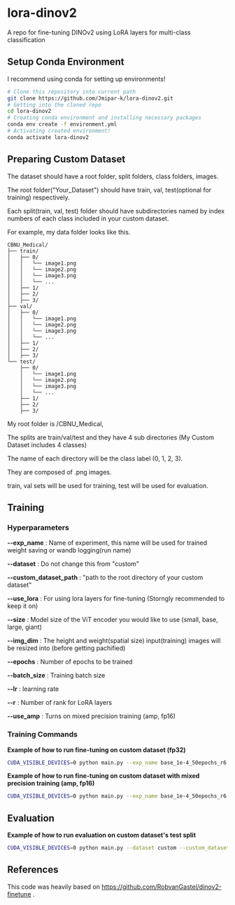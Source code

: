 # lora-dinov2
A repo for fine-tuning DINOv2 using LoRA layers for multi-class classification

## Setup Conda Environment
I recommend using conda for setting up environments!

```bash
# Clone this repository into current path
git clone https://github.com/Jmipar-k/lora-dinov2.git
# Getting into the cloned repo
cd lora-dinov2
# Creating conda environment and installing necessary packages
conda env create -f environment.yml
# Activating created environment!
conda activate lora-dinov2
```

## Preparing Custom Dataset
The dataset should have a root folder, split folders, class folders, images.

The root folder("Your_Dataset") should have train, val, test(optional for training) respectively.

Each split(train, val, test) folder should have subdirectories named by index numbers of each class included in your custom dataset.

For example, my data folder looks like this.

```
CBNU_Medical/
├── train/
│   ├── 0/
│   │   └── image1.png
│   │   └── image2.png
│   │   └── image3.png
│   │   └── ...
│   ├── 1/
│   ├── 2/
│   ├── 3/
├── val/
│   ├── 0/
│   │   └── image1.png
│   │   └── image2.png
│   │   └── image3.png
│   │   └── ...
│   ├── 1/
│   ├── 2/
│   ├── 3/
└── test/
    ├── 0/
    │   └── image1.png
    │   └── image2.png
    │   └── image3.png
    │   └── ...
    ├── 1/
    ├── 2/
    ├── 3/
```

My root folder is /CBNU_Medical,

The splits are train/val/test and they have 4 sub directories (My Custom Dataset includes 4 classes)

The name of each directory will be the class label (0, 1, 2, 3).

They are composed of .png images.

train, val sets will be used for training, test will be used for evaluation.

## Training
### Hyperparameters
**--exp_name** : Name of experiment, this name will be used for trained weight saving or wandb logging(run name)

**--dataset** : Do not change this from "custom"

**--custom_dataset_path** : "path to the root directory of your custom dataset"

**--use_lora** : For using lora layers for fine-tuning (Storngly recommended to keep it on)

**--size** : Model size of the ViT encoder you would like to use (small, base, large, giant)

**--img_dim** : The height and weight(spatial size) input(training) images will be resized into (before getting pachified)

**--epochs** : Number of epochs to be trained

**--batch_size** : Training batch size

**--lr** : learning rate

**--r** : Number of rank for LoRA layers

**--use_amp** : Turns on mixed precision training (amp, fp16)

### Training Commands

**Example of how to run fine-tuning on custom dataset (fp32)**

```bash
CUDA_VISIBLE_DEVICES=0 python main.py --exp_name base_1e-4_50epochs_r6 --dataset custom --custom_dataset_path "path to the root directory of your custom dataset" --use_lora --size base --img_dim 490 490 --epochs 50 --batch_size 16 --lr 1e-4 -r 3
```

**Example of how to run fine-tuning on custom dataset with mixed precision training (amp, fp16)**

```bash
CUDA_VISIBLE_DEVICES=0 python main.py --exp_name base_1e-4_50epochs_r6 --dataset custom --custom_dataset_path "path to the root directory of your custom dataset" --use_lora --size base --img_dim 490 490 --epochs 50 --batch_size 16 --lr 1e-4 -r 3 --use_amp
```

## Evaluation

**Example of how to run evaluation on custom dataset's test split**

```bash
CUDA_VISIBLE_DEVICES=0 python main.py --dataset custom --custom_dataset_path "path to the root directory of your custom dataset" --lora_weights "path to the trained lora weights"--use_lora --size base --img_dim 490 490 --epochs 50 --batch_size 16 -r 3
```

## References
This code was heavily based on https://github.com/RobvanGastel/dinov2-finetune .

